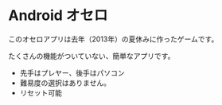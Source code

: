 Android オセロ
===============

このオセロアプリは去年（2013年）の夏休みに作ったゲームです。

たくさんの機能がついていない、簡単なアプリです。
* 先手はプレヤー、後手はパソコン
* 難易度の選択はありません。
* リセット可能